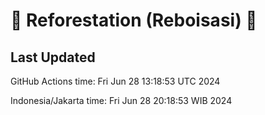 
# 🌳 Reforestation (Reboisasi) 🌲

## Last Updated

GitHub Actions time: Fri Jun 28 13:18:53 UTC 2024

Indonesia/Jakarta time: Fri Jun 28 20:18:53 WIB 2024
